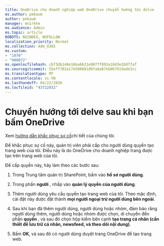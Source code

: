```yaml
---
title: OneDrive cho doanh nghiệp web OneDrive chuyển hướng tới delve
ms.author: pebaum
author: pebaum
manager: mnirkhe
ms.audience: Admin
ms.topic: article
ROBOTS: NOINDEX, NOFOLLOW
localization_priority: Normal
ms.collection: Adm_O365
ms.custom:
- "1870"
- "900072"
ms.openlocfilehash: cbf3db148e16ba6631e9077f893a18d3e1b977af
ms.sourcegitcommit: 55eff703a17e500681d8fa6a87eb067019ade3cc
ms.translationtype: MT
ms.contentlocale: vi-VN
ms.lasthandoff: 04/22/2020
ms.locfileid: "43722832"
---
```

# <a name="redirected-to-delve-after-you-click-onedrive"></a>Chuyển hướng tới delve sau khi bạn bấm OneDrive

Xem [hướng dẫn khắc phục sự cố](https://docs.microsoft.com/sharepoint/support/sites/troubleshooting-guide-for-sites-stopped-at-provisioning)chi tiết của chúng tôi.

Để khắc phục sự cố này, quản trị viên phải cấp cho người dùng quyền tạo trang web của tôi. Điều này là do OneDrive cho doanh nghiệp trang được tạo trên trang web của tôi.

Để cấp quyền này, hãy làm theo các bước sau:

1. Trong Trung tâm quản trị SharePoint, bấm vào **hồ sơ người dùng**.

2. Trong phần **người** , nhấp vào **quản lý quyền của người dùng**.

3. Thêm người dùng yêu cầu quyền tạo trang web của tôi. Theo mặc định, cài đặt này được đặt thành **mọi người ngoại trừ người dùng bên ngoài**.

4. Sau khi bạn đã thêm người dùng, người dùng hoặc nhóm, đảm bảo rằng người dùng thêm, người dùng hoặc nhóm được chọn, di chuyển đến phần **quyền** , và sau đó chọn hộp kiểm bên cạnh **tạo trang cá nhân (cần thiết để lưu trữ cá nhân, newsfeed, và theo dõi nội dung)**.

5. Bấm **OK**, và sau đó có người dùng duyệt trang OneDrive để tạo trang web.
